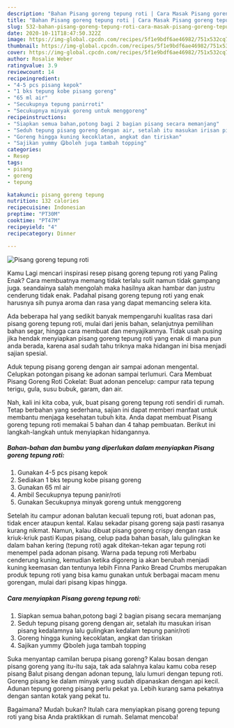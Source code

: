 ```yaml
---
description: "Bahan Pisang goreng tepung roti | Cara Masak Pisang goreng tepung roti Yang Bikin Ngiler"
title: "Bahan Pisang goreng tepung roti | Cara Masak Pisang goreng tepung roti Yang Bikin Ngiler"
slug: 532-bahan-pisang-goreng-tepung-roti-cara-masak-pisang-goreng-tepung-roti-yang-bikin-ngiler
date: 2020-10-11T18:47:50.322Z
image: https://img-global.cpcdn.com/recipes/5f1e9bdf6ae46982/751x532cq70/pisang-goreng-tepung-roti-foto-resep-utama.jpg
thumbnail: https://img-global.cpcdn.com/recipes/5f1e9bdf6ae46982/751x532cq70/pisang-goreng-tepung-roti-foto-resep-utama.jpg
cover: https://img-global.cpcdn.com/recipes/5f1e9bdf6ae46982/751x532cq70/pisang-goreng-tepung-roti-foto-resep-utama.jpg
author: Rosalie Weber
ratingvalue: 3.9
reviewcount: 14
recipeingredient:
- "4-5 pcs pisang kepok"
- "1 bks tepung kobe pisang goreng"
- "65 ml air"
- "Secukupnya tepung panirroti"
- "Secukupnya minyak goreng untuk menggoreng"
recipeinstructions:
- "Siapkan semua bahan,potong bagi 2 bagian pisang secara memanjang"
- "Seduh tepung pisang goreng dengan air, setalah itu masukan irisan pisang kedalamnya lalu gulingkan kedalam tepung panir/roti"
- "Goreng hingga kuning kecoklatan, angkat dan tiriskan"
- "Sajikan yummy 😋boleh juga tambah topping"
categories:
- Resep
tags:
- pisang
- goreng
- tepung

katakunci: pisang goreng tepung 
nutrition: 132 calories
recipecuisine: Indonesian
preptime: "PT30M"
cooktime: "PT47M"
recipeyield: "4"
recipecategory: Dinner

---
```



![Pisang goreng tepung roti](https://img-global.cpcdn.com/recipes/5f1e9bdf6ae46982/751x532cq70/pisang-goreng-tepung-roti-foto-resep-utama.jpg)

Kamu Lagi mencari inspirasi resep pisang goreng tepung roti yang Paling Enak? Cara membuatnya memang tidak terlalu sulit namun tidak gampang juga. seandainya salah mengolah maka hasilnya akan hambar dan justru cenderung tidak enak. Padahal pisang goreng tepung roti yang enak harusnya sih punya aroma dan rasa yang dapat memancing selera kita.

Ada beberapa hal yang sedikit banyak mempengaruhi kualitas rasa dari pisang goreng tepung roti, mulai dari jenis bahan, selanjutnya pemilihan bahan segar, hingga cara membuat dan menyajikannya. Tidak usah pusing jika hendak menyiapkan pisang goreng tepung roti yang enak di mana pun anda berada, karena asal sudah tahu triknya maka hidangan ini bisa menjadi sajian spesial.

Aduk tepung pisang goreng dengan air sampai adonan mengental. Celupkan potongan pisang ke adonan sampai terlumuri. Cara Membuat Pisang Goreng Roti Cokelat: Buat adonan pencelup: campur rata tepung terigu, gula, susu bubuk, garam, dan air.


Nah, kali ini kita coba, yuk, buat pisang goreng tepung roti sendiri di rumah. Tetap berbahan yang sederhana, sajian ini dapat memberi manfaat untuk membantu menjaga kesehatan tubuh kita. Anda dapat membuat Pisang goreng tepung roti memakai 5 bahan dan 4 tahap pembuatan. Berikut ini langkah-langkah untuk menyiapkan hidangannya.

<!--inarticleads1-->

##### Bahan-bahan dan bumbu yang diperlukan dalam menyiapkan Pisang goreng tepung roti:

1. Gunakan 4-5 pcs pisang kepok
1. Sediakan 1 bks tepung kobe pisang goreng
1. Gunakan 65 ml air
1. Ambil Secukupnya tepung panir/roti
1. Gunakan Secukupnya minyak goreng untuk menggoreng


Setelah itu campur adonan balutan kecuali tepung roti, buat adonan pas, tidak encer ataupun kental. Kalau sekadar pisang goreng saja pasti rasanya kurang nikmat. Namun, kalau dibuat pisang goreng crispy dengan rasa kriuk-kriuk pasti Kupas pisang, celup pada bahan basah, lalu gulingkan ke dalam bahan kering (tepung roti) agak ditekan-tekan agar tepung roti menempel pada adonan pisang. Warna pada tepung roti Merbabu cenderung kuning, kemudian ketika digoreng ia akan berubah menjadi kuning keemasan dan tentunya lebih Finna Panko Bread Crumbs merupakan produk tepung roti yang bisa kamu gunakan untuk berbagai macam menu gorengan, mulai dari pisang kipas hingga. 

<!--inarticleads2-->

##### Cara menyiapkan Pisang goreng tepung roti:

1. Siapkan semua bahan,potong bagi 2 bagian pisang secara memanjang
1. Seduh tepung pisang goreng dengan air, setalah itu masukan irisan pisang kedalamnya lalu gulingkan kedalam tepung panir/roti
1. Goreng hingga kuning kecoklatan, angkat dan tiriskan
1. Sajikan yummy 😋boleh juga tambah topping


Suka menyantap camilan berupa pisang goreng? Kalau bosan dengan pisang goreng yang itu-itu saja, tak ada salahnya kalau kamu coba resep pisang Balut pisang dengan adonan tepung, lalu lumuri dengan tepung roti. Goreng pisang ke dalam minyak yang sudah dipanaskan dengan api kecil. Adunan tepung goreng pisang perlu pekat ya. Lebih kurang sama pekatnya dengan santan kotak yang pekat tu. 

Bagaimana? Mudah bukan? Itulah cara menyiapkan pisang goreng tepung roti yang bisa Anda praktikkan di rumah. Selamat mencoba!
